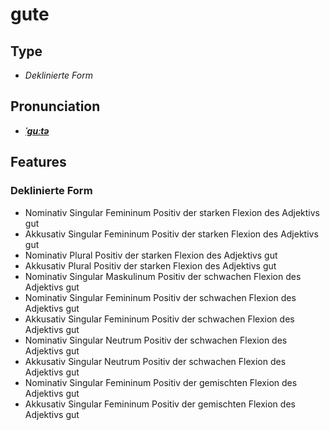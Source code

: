 # gute
## Type
- _Deklinierte Form_
## Pronunciation
- **_[ˈɡuːtə](https://commons.wikimedia.org/wiki/File:De-gute.ogg)_**
## Features
### Deklinierte Form
- Nominativ Singular Femininum Positiv der starken Flexion des Adjektivs gut
- Akkusativ Singular Femininum Positiv der starken Flexion des Adjektivs gut
- Nominativ Plural Positiv der starken Flexion des Adjektivs gut
- Akkusativ Plural Positiv der starken Flexion des Adjektivs gut
- Nominativ Singular Maskulinum Positiv der schwachen Flexion des Adjektivs gut
- Nominativ Singular Femininum Positiv der schwachen Flexion des Adjektivs gut
- Akkusativ Singular Femininum Positiv der schwachen Flexion des Adjektivs gut
- Nominativ Singular Neutrum Positiv der schwachen Flexion des Adjektivs gut
- Akkusativ Singular Neutrum Positiv der schwachen Flexion des Adjektivs gut
- Nominativ Singular Femininum Positiv der gemischten Flexion des Adjektivs gut
- Akkusativ Singular Femininum Positiv der gemischten Flexion des Adjektivs gut
